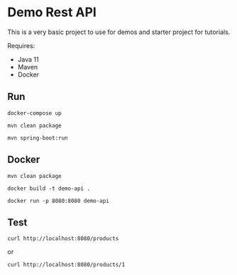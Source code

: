 # Demo Rest API
This is a very basic project to use for demos and starter project for tutorials.

Requires:
- Java 11
- Maven
- Docker

## Run
`docker-compose up`

`mvn clean package`

`mvn spring-boot:run`


## Docker

`mvn clean package`

`docker build -t demo-api .`

`docker run -p 8080:8080 demo-api`


## Test

`curl http://localhost:8080/products`

or

`curl http://localhost:8080/products/1`
